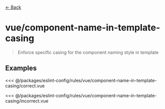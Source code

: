 [&#x2190; Back](./)
# vue/component-name-in-template-casing <badge text="warn" type="warn" vertical="middle"/>

> Enforce specific casing for the component naming style in template

## Examples

<code-highlight>
 
<div slot="correct">

<<< @/packages/eslint-config/rules/vue/component-name-in-template-casing/correct.vue

</div>

 
<div slot="incorrect">

<<< @/packages/eslint-config/rules/vue/component-name-in-template-casing/incorrect.vue

</div>

 
</code-highlight>

